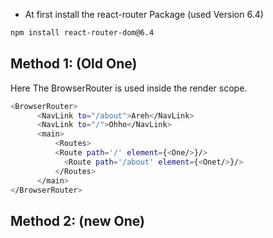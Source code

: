 - At first install the react-router Package (used Version 6.4)
```bash
npm install react-router-dom@6.4
```

## Method 1: (Old One)
Here The BrowserRouter is used inside the render scope.

```bash
<BrowserRouter>
      <NavLink to="/about">Areh</NavLink>
      <NavLink to="/">Ohho</NavLink>
      <main>
          <Routes>
          <Route path='/' element={<One/>}/>
            <Route path='/about' element={<Onet/>}/>
          </Routes>
      </main>
</BrowserRouter>
```

## Method 2: (new One)